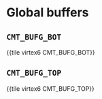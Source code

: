# Global buffers


## `CMT_BUFG_BOT`

{{tile virtex6 CMT_BUFG_BOT}}


## `CMT_BUFG_TOP`

{{tile virtex6 CMT_BUFG_TOP}}
